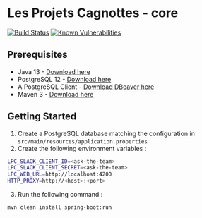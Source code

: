 # Les Projets Cagnottes - core

[![Build Status](https://travis-ci.org/les-projets-cagnottes/core.svg?branch=master)](https://travis-ci.org/les-projets-cagnottes/core) [![Known Vulnerabilities](https://snyk.io/test/github/les-projets-cagnottes/core/badge.svg)](https://snyk.io/test/github/les-projets-cagnottes/core)

## Prerequisites

- Java 13 - [Download here](https://jdk.java.net/13/)
- PostgreSQL 12 - [Download here](https://www.postgresql.org/download/)
- A PostgreSQL Client - [Download DBeaver here](https://dbeaver.io/download/)
- Maven 3 - [Download here](https://maven.apache.org/download.cgi)

## Getting Started

1. Create a PostgreSQL database matching the configuration in `src/main/resources/application.properties`
2. Create the following environment variables :
```bash
LPC_SLACK_CLIENT_ID=<ask-the-team>
LPC_SLACK_CLIENT_SECRET=<ask-the-team>
LPC_WEB_URL=http://localhost:4200
HTTP_PROXY=http://<host>:<port>
```
3. Run the following command :
```bash
mvn clean install spring-boot:run
```